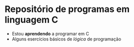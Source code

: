 # Repositório de programas em linguagem C

- Estou **aprendendo** a programar em C
- Alguns esercícios básicos de *lógica* de programação


